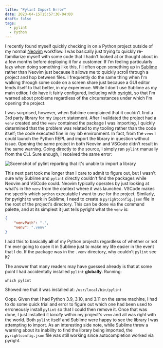 ```yaml
---
title: "Pylint Import Error"
date: 2023-04-15T15:57:30-04:00
draft: false
tags:
  - pylint
  - Python
---
```


I recently found myself quickly checking in on a Python project outside of my normal [Neovim](https://looped.network/posts/neovim-lsp/) workflow. I was basically just trying to quickly re-familiarize myself with some code that I hadn't looked at or thought about in a few months before deploying it for a customer. If I'm feeling particularly lazy when doing something like this, I'll often open something up in [Sublime](https://www.sublimetext.com/) rather than Neovim just because it allows me to quickly scroll through a project and hop between files. I frequently do the same thing when I'm walking through some code on a screen share just because a GUI editor lends itself to that better, in my experience. While I don't use Sublime as my main editor, I do have it fairly configured, including with [pyright](https://packagecontrol.io/packages/LSP-pyright), so that I'm warned about problems regardless of the circumstances under which I'm opening the project.

I was surprised, however, when Sublime complained that it couldn't find a 3rd party library for my `import` statement. After I validated the project had a `venv` created and the `venv` contained the package I was importing, I quickly determined that the problem was related to my tooling rather than the code itself; the code executed fine in my lab environment. In fact, from the `venv` I could launch the Python REPL and import the library in question without issue. Opening the same project in both Neovim and VSCode didn't result in the same warning. Going directly to the source, I simply ran `pylint` manually from the CLI. Sure enough, I received the same error:

![Sceenshot of pylint reporting that it's unable to import a library](/2023/pylint_import.png)

This next part took me longer than I care to admit to figure out, but I wasn't sure why Sublime and `pylint` directly couldn't find the packages while Neovim and VSCode could. Neovim typically operates by just looking at what's in the `venv` from the context where it was launched. VSCode makes me specify which `python` executable I want to use for the project. Similarly, for pyright to work in Sublime, I need to create a `pyrightconfig.json` file in the root of the project's directory. This can be done via the command palette, and at its simplest it just tells pyright what the `venv` is:

```json
{
    "venvPath": ".",
    "venv": ".venv"
}
```

I add this to basically **all** of my Python projects regardless of whether or not I'm ever going to open it in Sublime just to make my life easier in the event that I do. If the package was in the `.venv` directory, why couldn't `pylint` see it?

The answer that many readers may have guessed already is that at some point I had accidentally installed `pylint` **globally**. Running:

```shell
which pylint
```

Showed me that it was installed at: `/usr/local/bin/pylint`

Oops. Given that I had Python 3.9, 3.10, and 3.11 on the same machine, I had to do some quick trial and error to figure out which one had been used to erroneously install `pylint` so that I could then remove it. Once that was done, I just installed it _locally_ within my project's `venv` and all was right with the world. Both `pylint` itself and Sublime were happy to see the library I was attempting to import. As an interesting side note, while Sublime threw a warning about its inability to find the library being imported, the `pyrightconfig.json` file was still working since autocompletion worked via pyright.
